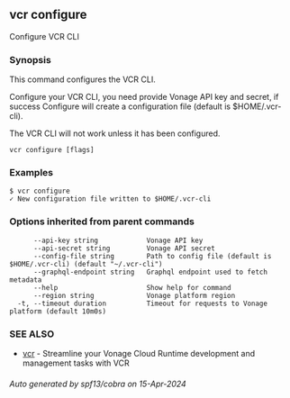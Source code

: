 ## vcr configure

Configure VCR CLI

### Synopsis

This command configures the VCR CLI.

Configure your VCR CLI, you need provide Vonage API key and secret, if success Configure will create a configuration file (default is $HOME/.vcr-cli).

The VCR CLI will not work unless it has been configured.


```
vcr configure [flags]
```

### Examples

```
$ vcr configure
✓ New configuration file written to $HOME/.vcr-cli

```

### Options inherited from parent commands

```
      --api-key string            Vonage API key
      --api-secret string         Vonage API secret
      --config-file string        Path to config file (default is $HOME/.vcr-cli) (default "~/.vcr-cli")
      --graphql-endpoint string   Graphql endpoint used to fetch metadata
      --help                      Show help for command
      --region string             Vonage platform region
  -t, --timeout duration          Timeout for requests to Vonage platform (default 10m0s)
```

### SEE ALSO

* [vcr](vcr.md)	 - Streamline your Vonage Cloud Runtime development and management tasks with VCR

###### Auto generated by spf13/cobra on 15-Apr-2024

